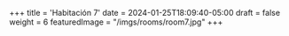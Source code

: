 +++
title = 'Habitación 7'
date = 2024-01-25T18:09:40-05:00
draft = false
weight = 6
featuredImage = "/imgs/rooms/room7.jpg"
+++
